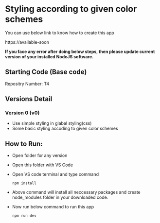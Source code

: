 # Styling according to given color schemes

You can use below link to know how to create this app

https://available-soon

**If you face any error after doing below steps, then please update current version of your installed NodeJS software.**

## Starting Code (Base code)

Repositry Number: T4

## Versions Detail

### Version 0 (v0)

- Use simple styling in glabal styling(css)
- Some basic styling accoding to given color schemes

## How to Run:

- Open folder for any version
- Open this folder with VS Code
- Open VS code terminal and type command

      npm install

- Above command will install all neccessary packages and create node_modules folder in your downloaded code.

- Now run below command to run this app

      npm run dev
